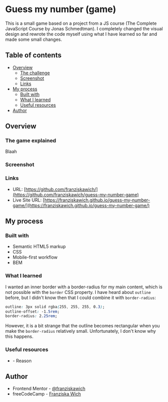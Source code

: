 # Guess my number (game)

This is a small game based on a project from a JS course (The Complete JavaScript Course by Jonas Schmedtman). I completely changed the visual design and rewrote the code myself using what I have learned so far and made some small changes.

## Table of contents

- [Overview](#overview)
  - [The challenge](#the-challenge)
  - [Screenshot](#screenshot)
  - [Links](#links)
- [My process](#my-process)
  - [Built with](#built-with)
  - [What I learned](#what-i-learned)
  - [Useful resources](#useful-resources)
- [Author](#author)

## Overview

### The game explained

Blaah

### Screenshot

### Links

- URL: [https://github.com/franziskawich/](https://github.com/franziskawich/guess-my-number-game)
- Live Site URL: [https://franziskawich.github.io/guess-my-number-game/](https://franziskawich.github.io/guess-my-number-game/)

## My process

### Built with

- Semantic HTML5 markup
- CSS
- Mobile-first workflow
- BEM

### What I learned

I wanted an inner border with a border-radius for my main content, which is not possible with the `border` CSS property. I have heard about `outline` before, but I didn't know then that I could combine it with `border-radius`:

```css
outline: 3px solid rgba(255, 255, 255, 0.3);
outline-offset: -1.5rem;
border-radius: 2.25rem;
```

However, it is a bit strange that the outline becomes rectangular when you make the `border-radius` relatively small. Unfortunately, I don't know why this happens.

### Useful resources

- []() - Reason

## Author

- Frontend Mentor - [@franziskawich](https://www.frontendmentor.io/profile/franziskawich)
- freeCodeCamp - [Franziska Wich](https://www.freecodecamp.org/franziska-wich)
